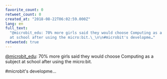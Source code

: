 ```yaml
---
favorite_count: 0
retweet_count: 0
created_at: "2018-08-22T06:02:59.000Z"
lang: en
full_text:
  "@microbit_edu: 70% more girls said they would choose Computing as a subject
  at school after using the micro:bit.\_\n\n#microbit's developme…"
retweeted: true
---
```


[@microbit_edu](https://twitter.com/microbit_edu): 70% more girls said they
would choose Computing as a subject at school after using the micro:bit.

#microbit's developme…
